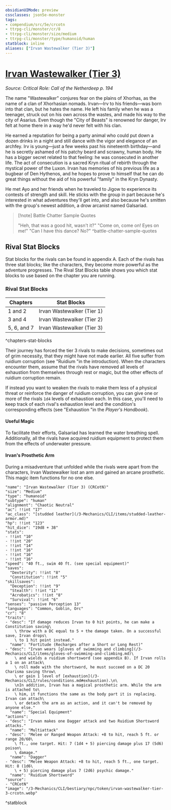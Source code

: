```yaml
---
obsidianUIMode: preview
cssclasses: json5e-monster
tags:
- compendium/src/5e/crcotn
- ttrpg-cli/monster/cr/8
- ttrpg-cli/monster/size/medium
- ttrpg-cli/monster/type/humanoid/human
statblock: inline
aliases: ["Irvan Wastewalker (Tier 3)"]
---
```

# [Irvan Wastewalker (Tier 3)](3-Mechanics\CLI\bestiary\npc/irvan-wastewalker-tier-3-crcotn.md)
*Source: Critical Role: Call of the Netherdeep p. 194*  

The name "Wastewalker" conjures fear on the plains of Xhorhas, as the name of a clan of Xhorhasian nomads. Irvan—Irv to his friends—was born into that clan, but he hates the name. He left his family when he was a teenager, struck out on his own across the wastes, and made his way to the city of Asarius. Even though the "City of Beasts" is renowned for danger, Irv felt at home there in a way he'd never felt with his clan.

He earned a reputation for being a party animal who could put down a dozen drinks in a night and still dance with the vigor and elegance of an archfey. Irv is young—just a few weeks past his nineteenth birthday—and he is secretly ashamed of his patchy beard and scrawny, human body. He has a bigger secret related to that feeling: he was consecuted in another life. The act of consecution is a sacred Kryn ritual of rebirth through the mystical power of the Luxon. Irvan has memories of his previous life as a bugbear of Den Hythenos, and he hopes to prove to himself that he can do great things without the aid of his powerful "family" in the Kryn Dynasty.

He met Ayo and her friends when he traveled to Jigow to experience its contests of strength and skill. He sticks with the group in part because he's interested in what adventures they'll get into, and also because he's smitten with the group's newest addition, a drow arcanist named Galsariad.

> [!note] Battle Chatter Sample Quotes
> 
> "Heh, that was a good hit, wasn't it?" "Come on, come on! Eyes on me!" "Can I have this dance? No?"
^battle-chatter-sample-quotes

## Rival Stat Blocks

Stat blocks for the rivals can be found in appendix A. Each of the rivals has three stat blocks; like the characters, they become more powerful as the adventure progresses. The Rival Stat Blocks table shows you which stat blocks to use based on the chapter you are running.

### Rival Stat Blocks

| Chapters | Stat Blocks |
|----------|-------------|
| 1 and 2 | Irvan Wastewalker (Tier 1) |
| 3 and 4 | Irvan Wastewalker (Tier 2) |
| 5, 6, and 7 | Irvan Wastewalker (Tier 3) |
^chapters-stat-blocks

Their journey has forced the tier 3 rivals to make decisions, sometimes out of grim necessity, that they might have not made earlier. All five suffer from ruidium corruption (see "Ruidium "in the introduction). When the characters encounter them, assume that the rivals have removed all levels of exhaustion from themselves through rest or magic, but the other effects of ruidium corruption remain.

If instead you want to weaken the rivals to make them less of a physical threat or reinforce the danger of ruidium corruption, you can give one or more of the rivals `1d4` levels of exhaustion each. In this case, you'll need to keep track of each rival's exhaustion level and the condition's corresponding effects (see "Exhaustion "in the *Player's Handbook*).

#### Useful Magic

To facilitate their efforts, Galsariad has learned the water breathing spell. Additionally, all the rivals have acquired ruidium equipment to protect them from the effects of underwater pressure.

#### Irvan's Prosthetic Arm

During a misadventure that unfolded while the rivals were apart from the characters, Irvan Wastewalker lost an arm and gained an arcane prosthetic. This magic item functions for no one else.

```statblock
"name": "Irvan Wastewalker (Tier 3) (CRCotN)"
"size": "Medium"
"type": "humanoid"
"subtype": "human"
"alignment": "Chaotic Neutral"
"ac": !!int "17"
"ac_class": "[studded leather](/3-Mechanics/CLI/items/studded-leather-armor.md)"
"hp": !!int "123"
"hit_dice": "19d8 + 38"
"stats":
- !!int "10"
- !!int "20"
- !!int "14"
- !!int "16"
- !!int "16"
- !!int "16"
"speed": "40 ft., swim 40 ft. (see special equipment)"
"saves":
  "Dexterity": !!int "8"
  "Constitution": !!int "5"
"skillsaves":
  "Deception": !!int "9"
  "Stealth": !!int "11"
  "Acrobatics": !!int "8"
  "Survival": !!int "6"
"senses": "passive Perception 13"
"languages": "Common, Goblin, Orc"
"cr": "8"
"traits":
- "desc": "If damage reduces Irvan to 0 hit points, he can make a Constitution saving\
    \ throw with a DC equal to 5 + the damage taken. On a successful save, Irvan drops\
    \ to 1 hit point instead."
  "name": "Fortitude (Recharges after a Short or Long Rest)"
- "desc": "Irvan wears [gloves of swimming and climbing](/3-Mechanics/CLI/items/gloves-of-swimming-and-climbing.md)\
    \ and wields a ruidium shortsword (see appendix B). If Irvan rolls a 1 on an attack\
    \ roll made with the shortsword, he must succeed on a DC 20 Charisma saving throw\
    \ or gain 1 level of [exhaustion](/3-Mechanics/CLI/rules/conditions.md#exhaustion).\n\
    \nIn addition, Irvan has a magical prosthetic arm. While the arm is attached to\
    \ him, it functions the same as the body part it is replacing. Irvan can attach\
    \ or detach the arm as an action, and it can't be removed by anyone else."
  "name": "Special Equipment"
"actions":
- "desc": "Irvan makes one Dagger attack and two Ruidium Shortsword attacks."
  "name": "Multiattack"
- "desc": "Melee or Ranged Weapon Attack: +8 to hit, reach 5 ft. or range 20/60\
    \ ft., one target. Hit: 7 (1d4 + 5) piercing damage plus 17 (5d6) poison\
    \ damage."
  "name": "Dagger"
- "desc": "Melee Weapon Attack: +8 to hit, reach 5 ft., one target. Hit: 8 (1d6\
    \ + 5) piercing damage plus 7 (2d6) psychic damage."
  "name": "Ruidium Shortsword"
"source":
- "CRCotN"
"image": "/3-Mechanics/CLI/bestiary/npc/token/irvan-wastewalker-tier-3-crcotn.webp"
```
^statblock